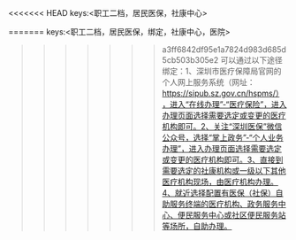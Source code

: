 <<<<<<< HEAD
keys:<职工二档，居民医保，社康中心>

=======
keys:<职工二档，居民医保，绑定，社康中心，医院>

>>>>>>> a3ff6842df95e1a7824d983d685d5cb503b305e2
可以通过以下途径绑定：1、深圳市医疗保障局官网的个人网上服务系统（网址：https://sipub.sz.gov.cn/hspms/），进入“在线办理”-“医疗保险”，进入办理页面选择需要选定或变更的医疗机构即可。2、关注“深圳医保”微信公众号，选择“掌上政务”-“个人业务办理”，进入办理页面选择需要选定或变更的医疗机构即可。3、直接到需要选定的社康机构或一级以下其他医疗机构现场，由医疗机构办理。4、就近选择配置有医保（社保）自助服务终端的医疗机构、政务服务中心、便民服务中心或社区便民服务站等场所，自助办理。